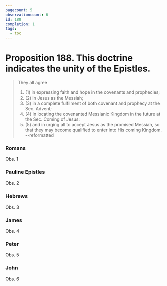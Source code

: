 ```yaml
---
pagecount: 5
observationcount: 6
id: 188
completion: 1
tags:
  - toc
---
```

# Proposition 188. This doctrine indicates the unity of the Epistles.
>They all agree 
>1. (1) in expressing faith and hope in the covenants and prophecies; 
>2. (2) in Jesus as the Messiah; 
>3. (3) in a complete fulfilment of both covenant and prophecy at the Sec. Advent; 
>4. (4) in locating the covenanted Messianic Kingdom in the future at the Sec. Coming of Jesus:
>5. (5) and in urging all to accept Jesus as the promised Messiah, so that they may become qualified to enter into His coming Kingdom.
>--reformatted

### Romans
Obs. 1
### Pauline Epistles
Obs. 2
### Hebrews
Obs. 3
### James
Obs. 4
### Peter
Obs. 5
### John
Obs. 6
